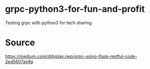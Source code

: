 # grpc-python3-for-fun-and-profit
Testing grpc with python3 for tech sharing

# Source

https://medium.com/@biplav.nep/grpc-using-flask-restful-code-2ed5607ae9a
